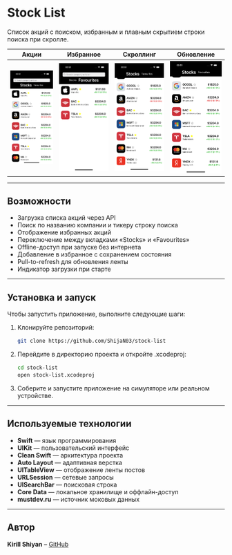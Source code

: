 # Stock List

Список акций с поиском, избранным и плавным скрытием строки поиска при скролле.

| Акции | Избранное | Скроллинг | Обновление |
|----------|-------|-------|-------------|
| <img src="screens/stocks.png" width="150"/> | <img src="screens/favourites.png" width="150"/> | <img src="screens/scrolling.png" width="150"/> | <img src="screens/scrolling.png" width="150"/> |

---

## Возможности

- Загрузка списка акций через API
- Поиск по названию компании и тикеру строку поиска
- Отображение избранных акций
- Переключение между вкладками «Stocks» и «Favourites»
- Offline-доступ при запуске без интернета
- Добавление в избранное с сохранением состояния
- Pull-to-refresh для обновления ленты
- Индикатор загрузки при старте

---

## Установка и запуск

Чтобы запустить приложение, выполните следующие шаги:

1.  Клонируйте репозиторий:
    ```sh
    git clone https://github.com/ShijaN03/stock-list
    ```
2.  Перейдите в директорию проекта и откройте .xcodeproj:
    ```sh
    cd stock-list
    open stock-list.xcodeproj
    ```
3.  Соберите и запустите приложение на симуляторе или реальном устройстве.

---

## Используемые технологии

- **Swift** — язык программирования
- **UIKit** — пользовательский интерфейс
- **Clean Swift** — архитектура проекта
- **Auto Layout** — адаптивная верстка
- **UITableView** — отображение ленты постов
- **URLSession** — сетевые запросы
- **UISearchBar** — поисковая строка
- **Core Data** — локальное хранилище и оффлайн-доступ
- **mustdev.ru** — источник моковых данных

---

## Автор

**Kirill Shiyan** – [GitHub](https://github.com/ShijaN03)
